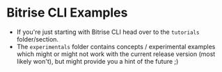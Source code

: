 # Bitrise CLI Examples

* If you're just starting with Bitrise CLI head over to the `tutorials` folder/section.
* The `experimentals` folder contains concepts / experimental examples which might or might not work with the current release version (most likely won't), but might provide you a hint of the future ;)
